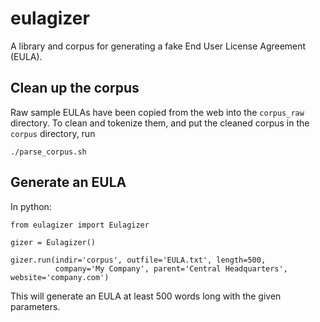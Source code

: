 # eulagizer

A library and corpus for generating a fake End User License Agreement (EULA).

## Clean up the corpus

Raw sample EULAs have been copied from the web into the `corpus_raw` directory.
To clean and tokenize them, and put the cleaned corpus in the `corpus` directory, run

```
./parse_corpus.sh
```

## Generate an EULA

In python:

```
from eulagizer import Eulagizer

gizer = Eulagizer()

gizer.run(indir='corpus', outfile='EULA.txt', length=500,
          company='My Company', parent='Central Headquarters', website='company.com')
```

This will generate an EULA at least 500 words long with the given parameters.
